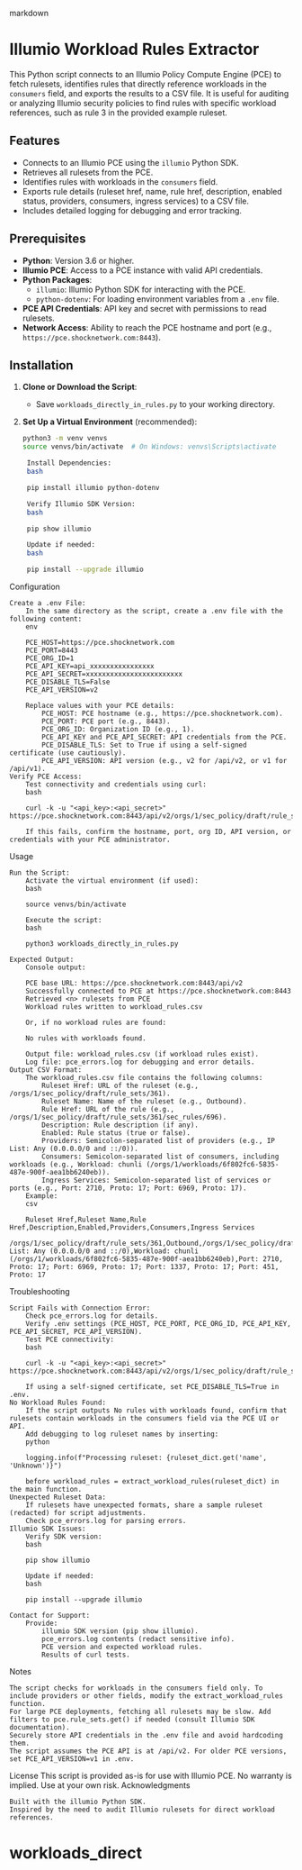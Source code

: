 markdown

# Illumio Workload Rules Extractor

This Python script connects to an Illumio Policy Compute Engine (PCE) to fetch rulesets, identifies rules that directly reference workloads in the `consumers` field, and exports the results to a CSV file. It is useful for auditing or analyzing Illumio security policies to find rules with specific workload references, such as rule 3 in the provided example ruleset.

## Features
- Connects to an Illumio PCE using the `illumio` Python SDK.
- Retrieves all rulesets from the PCE.
- Identifies rules with workloads in the `consumers` field.
- Exports rule details (ruleset href, name, rule href, description, enabled status, providers, consumers, ingress services) to a CSV file.
- Includes detailed logging for debugging and error tracking.

## Prerequisites
- **Python**: Version 3.6 or higher.
- **Illumio PCE**: Access to a PCE instance with valid API credentials.
- **Python Packages**:
  - `illumio`: Illumio Python SDK for interacting with the PCE.
  - `python-dotenv`: For loading environment variables from a `.env` file.
- **PCE API Credentials**: API key and secret with permissions to read rulesets.
- **Network Access**: Ability to reach the PCE hostname and port (e.g., `https://pce.shocknetwork.com:8443`).

## Installation
1. **Clone or Download the Script**:
   - Save `workloads_directly_in_rules.py` to your working directory.

2. **Set Up a Virtual Environment** (recommended):
   ```bash
   python3 -m venv venvs
   source venvs/bin/activate  # On Windows: venvs\Scripts\activate

    Install Dependencies:
    bash

    pip install illumio python-dotenv

    Verify Illumio SDK Version:
    bash

    pip show illumio

    Update if needed:
    bash

    pip install --upgrade illumio

Configuration

    Create a .env File:
        In the same directory as the script, create a .env file with the following content:
        env

        PCE_HOST=https://pce.shocknetwork.com
        PCE_PORT=8443
        PCE_ORG_ID=1
        PCE_API_KEY=api_xxxxxxxxxxxxxxxx
        PCE_API_SECRET=xxxxxxxxxxxxxxxxxxxxxxxx
        PCE_DISABLE_TLS=False
        PCE_API_VERSION=v2

        Replace values with your PCE details:
            PCE_HOST: PCE hostname (e.g., https://pce.shocknetwork.com).
            PCE_PORT: PCE port (e.g., 8443).
            PCE_ORG_ID: Organization ID (e.g., 1).
            PCE_API_KEY and PCE_API_SECRET: API credentials from the PCE.
            PCE_DISABLE_TLS: Set to True if using a self-signed certificate (use cautiously).
            PCE_API_VERSION: API version (e.g., v2 for /api/v2, or v1 for /api/v1).
    Verify PCE Access:
        Test connectivity and credentials using curl:
        bash

        curl -k -u "<api_key>:<api_secret>" https://pce.shocknetwork.com:8443/api/v2/orgs/1/sec_policy/draft/rule_sets

        If this fails, confirm the hostname, port, org ID, API version, or credentials with your PCE administrator.

Usage

    Run the Script:
        Activate the virtual environment (if used):
        bash

        source venvs/bin/activate

        Execute the script:
        bash

        python3 workloads_directly_in_rules.py

    Expected Output:
        Console output:

        PCE base URL: https://pce.shocknetwork.com:8443/api/v2
        Successfully connected to PCE at https://pce.shocknetwork.com:8443
        Retrieved <n> rulesets from PCE
        Workload rules written to workload_rules.csv

        Or, if no workload rules are found:

        No rules with workloads found.

        Output file: workload_rules.csv (if workload rules exist).
        Log file: pce_errors.log for debugging and error details.
    Output CSV Format:
        The workload_rules.csv file contains the following columns:
            Ruleset Href: URL of the ruleset (e.g., /orgs/1/sec_policy/draft/rule_sets/361).
            Ruleset Name: Name of the ruleset (e.g., Outbound).
            Rule Href: URL of the rule (e.g., /orgs/1/sec_policy/draft/rule_sets/361/sec_rules/696).
            Description: Rule description (if any).
            Enabled: Rule status (true or false).
            Providers: Semicolon-separated list of providers (e.g., IP List: Any (0.0.0.0/0 and ::/0)).
            Consumers: Semicolon-separated list of consumers, including workloads (e.g., Workload: chunli (/orgs/1/workloads/6f802fc6-5835-487e-900f-aea1bb6240eb)).
            Ingress Services: Semicolon-separated list of services or ports (e.g., Port: 2710, Proto: 17; Port: 6969, Proto: 17).
        Example:
        csv

        Ruleset Href,Ruleset Name,Rule Href,Description,Enabled,Providers,Consumers,Ingress Services
        /orgs/1/sec_policy/draft/rule_sets/361,Outbound,/orgs/1/sec_policy/draft/rule_sets/361/sec_rules/696,,true,IP List: Any (0.0.0.0/0 and ::/0),Workload: chunli (/orgs/1/workloads/6f802fc6-5835-487e-900f-aea1bb6240eb),Port: 2710, Proto: 17; Port: 6969, Proto: 17; Port: 1337, Proto: 17; Port: 451, Proto: 17

Troubleshooting

    Script Fails with Connection Error:
        Check pce_errors.log for details.
        Verify .env settings (PCE_HOST, PCE_PORT, PCE_ORG_ID, PCE_API_KEY, PCE_API_SECRET, PCE_API_VERSION).
        Test PCE connectivity:
        bash

        curl -k -u "<api_key>:<api_secret>" https://pce.shocknetwork.com:8443/api/v2/orgs/1/sec_policy/draft/rule_sets

        If using a self-signed certificate, set PCE_DISABLE_TLS=True in .env.
    No Workload Rules Found:
        If the script outputs No rules with workloads found, confirm that rulesets contain workloads in the consumers field via the PCE UI or API.
        Add debugging to log ruleset names by inserting:
        python

        logging.info(f"Processing ruleset: {ruleset_dict.get('name', 'Unknown')}")

        before workload_rules = extract_workload_rules(ruleset_dict) in the main function.
    Unexpected Ruleset Data:
        If rulesets have unexpected formats, share a sample ruleset (redacted) for script adjustments.
        Check pce_errors.log for parsing errors.
    Illumio SDK Issues:
        Verify SDK version:
        bash

        pip show illumio

        Update if needed:
        bash

        pip install --upgrade illumio

    Contact for Support:
        Provide:
            illumio SDK version (pip show illumio).
            pce_errors.log contents (redact sensitive info).
            PCE version and expected workload rules.
            Results of curl tests.

Notes

    The script checks for workloads in the consumers field only. To include providers or other fields, modify the extract_workload_rules function.
    For large PCE deployments, fetching all rulesets may be slow. Add filters to pce.rule_sets.get() if needed (consult Illumio SDK documentation).
    Securely store API credentials in the .env file and avoid hardcoding them.
    The script assumes the PCE API is at /api/v2. For older PCE versions, set PCE_API_VERSION=v1 in .env.

License
This script is provided as-is for use with Illumio PCE. No warranty is implied. Use at your own risk.
Acknowledgments

    Built with the illumio Python SDK.
    Inspired by the need to audit Illumio rulesets for direct workload references.
# workloads_direct
